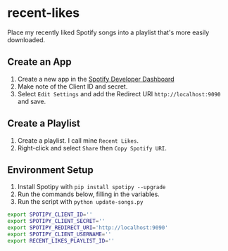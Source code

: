 # recent-likes
Place my recently liked Spotify songs into a playlist that's more easily downloaded.

## Create an App
1. Create a new app in the [Spotify Developer Dashboard](https://developer.spotify.com/dashboard)
2. Make note of the Client ID and secret.
3. Select `Edit Settings` and add the Redirect URI `http://localhost:9090` and save.

## Create a Playlist
1. Create a playlist. I call mine `Recent Likes`.
2. Right-click and select `Share` then `Copy Spotify URI`.

## Environment Setup
1. Install Spotipy with `pip install spotipy --upgrade`
2. Run the commands below, filling in the variables.
3. Run the script with `python update-songs.py`

```sh
export SPOTIPY_CLIENT_ID=''
export SPOTIPY_CLIENT_SECRET=''
export SPOTIPY_REDIRECT_URI='http://localhost:9090'
export SPOTIPY_CLIENT_USERNAME=''
export RECENT_LIKES_PLAYLIST_ID=''
```